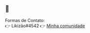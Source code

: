 ## 👋


Formas de Contato:<br>
👉 Likizão#4542
👉 <a href="https://discord.gg/AaNdx4g"> Minha comunidade </a>

